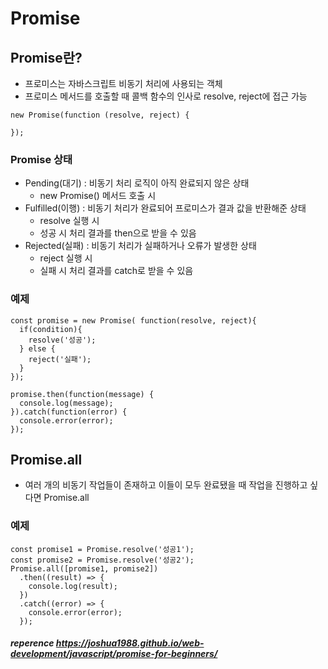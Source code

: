 # Promise

## Promise란?

- 프로미스는 자바스크립트 비동기 처리에 사용되는 객체
- 프로미스 메서드를 호출할 때 콜백 함수의 인사로 resolve, reject에 접근 가능

```
new Promise(function (resolve, reject) {

});
```

### Promise 상태

- Pending(대기) : 비동기 처리 로직이 아직 완료되지 않은 상태
  - new Promise() 메서드 호출 시
- Fulfilled(이행) : 비동기 처리가 완료되어 프로미스가 결과 값을 반환해준 상태
  - resolve 실행 시
  - 성공 시 처리 결과를 then으로 받을 수 있음
- Rejected(실패) : 비동기 처리가 실패하거나 오류가 발생한 상태
  - reject 실행 시
  - 실패 시 처리 결과를 catch로 받을 수 있음

### 예제

```
const promise = new Promise( function(resolve, reject){
  if(condition){
    resolve('성공');
  } else {
    reject('실패');
  }
});

promise.then(function(message) {
  console.log(message);
}).catch(function(error) {
  console.error(error);
});
```

## Promise.all

- 여러 개의 비동기 작업들이 존재하고 이들이 모두 완료됐을 때 작업을 진행하고 싶다면 Promise.all

### 예제

```
const promise1 = Promise.resolve('성공1');
const promise2 = Promise.resolve('성공2');
Promise.all([promise1, promise2])
  .then((result) => {
    console.log(result);
  })
  .catch((error) => {
    console.error(error);
  });
```

##### reperence https://joshua1988.github.io/web-development/javascript/promise-for-beginners/
